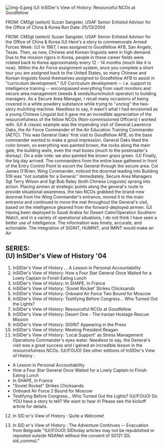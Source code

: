 ![img-0.jpeg](img-0.jpeg)
(U) InSIDer's View of History: Resourceful NCOs at Goodfellow

FROM: CMSgt (select) Suzan Sangster, USAF
Senior Enlisted Advisor for the Office of China \& Korea
Run Date: 05/13/2004

FROM: CMSgt (select) Suzan Sangster, USAF
Senior Enlisted Advisor for the Office of China \& Korea
(U) Here's a story to commemorate Armed Forces Week:
(U) In 1987, I was assigned to Goodfellow AFB, San Angelo, Texas. Then, as now, Chinese and Korean linguists were in high demand. Due to the mission rigors in Korea, people in these career fields were rotated back to Korea approximately every 12 - 14 months (much like it is now). Within the Air Force assignment system, once you complete a short tour you are assigned back to the United States, so many Chinese and Korean linguists found themselves assigned to Goodfellow AFB to assist in "curriculum development."
(U) Curriculum development -- i.e. support to intelligence training -- encompassed everything from vault monitors and secure area management (weeds \& seeds/burn/mulch operator) to building managers. As a Secure Area Manager, I recall many occasions of being covered in a white powdery substance while trying to "unclog" the two-story mulching machine. Needless to say, it wasn't what I had envisioned as a young Chinese Linguist but it gave me an incredible appreciation of the resourcefulness of the fellow NCOs (Non-commissioned Officers) I worked with.
(U) A classic example was the impending visit of General Lawrence Oaks, the Air Force Commander of the Air Education Training Commander (AETC). This was General Oaks' first visit to Goodfellow AFB, so the base commander wanted to make a good impression. General Oaks liked the color brown, so everything was painted brown, the rocks along the main gate, the building walls, even the mail boxes (much to the postmaster's dismay). On a side note: we also painted the brown grass green.
(U) Finally, the big day arrived. The commanders from the entire base gathered in front of the Entry Control Point to escort the General through the secure area. Col James O'Brien, Wing Commander, noticed the doormat leading into Building 519 was "not suitable for a General." Immediately, Secure Area Managers Sgt Terry Wilson and Sgt Bob Raley (both Chinese Linguists) sprang into action. Placing airmen at strategic points along the general's route to provide situational awareness, the two NCOs grabbed the brand-new doormat from the Wing Commander's entrance, moved it to the main entrance and continued to move the mat throughout the General's visit, based on the intelligence gleaned from the forward-deployed airmen.
(U) Having been deployed to Saudi Arabia for Desert Calm/Operation Southern Watch, and in a variety of operational situations, I do not think I have seen a better use of intelligence. The information was timely, accurate, and actionable. The integration of SIGINT, HUMINT, and IMINT would make an Air

## SERIES: <br> (U) InSIDer's View of History '04

1. InSIDer's View of History ... A Lesson in Personal Accountability
2. InSIDer's View of History: How a Four Star General Once Waited for a Lowly Captain to Finish Eating Lunch
3. InSIDer's View of History: In SHAPE, In France
4. InSIDer's View of History: 'Soviet Rocket' Strikes Chicksands
5. InSIDer's View of History: Onboard Air Force Two Bound for Moscow
6. InSIDer's View of History: Testifying Before Congress... Who Turned Out the Lights?
7. InSIDer's View of History: Resourceful NCOs at Goodfellow
8. InSIDer's View of History: Desert One - The Iranian Hostage Rescue Mission
9. InSIDer's View of History: SIGINT Appearing in the Press
10. InSIDer's View of History: Meeting President Reagan
11. InSIDer's View of History: 'Local Support' as Stress Management
Operations Commander's eyes water. Needless to say, the General's visit was a great success and I gained an incredible lesson in the resourcefulness NCOs.
(U//FOUO) See other editions of InSIDer's View of History :

- A Lesson in Personal Accountability
- How a Four Star General Once Waited for a Lowly Captain to Finish Eating Lunch
- In SHAPE, In France
- "Soviet Rocket" Strikes Chicksands
- Onboard Air Force 2 Bound for Moscow
- Testifying Before Congress... Who Turned Out the Lights?
(U//FOUO) Do YOU have a story to tell? We want to hear it! Please see the kickoff article for details.
12. In SID er's View of History : Quite a Welcome!

13. In SID er's View of History : The Adventure Continues -- Evacuation from Belgrade
"(U//FOUO) SIDtoday articles may not be republished or reposted outside NSANet without the consent of S0121 (DL sid_comms)."

